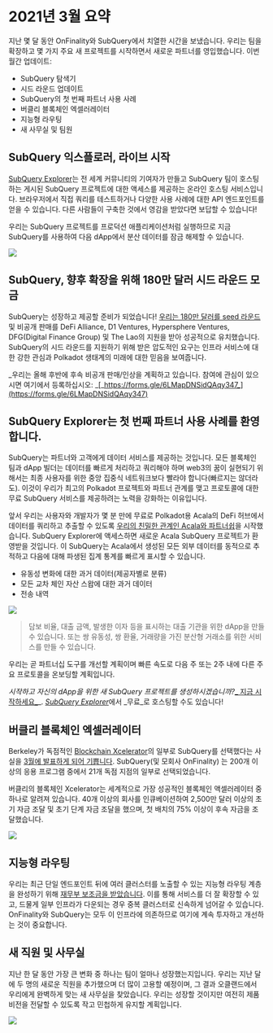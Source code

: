# 2021년 3월 요약

지난 몇 달 동안 OnFinality와 SubQuery에서 치열한 시간을 보냈습니다. 우리는 팀을 확장하고 몇 가지 주요 새 프로젝트를 시작하면서 새로운 파트너를 영입했습니다. 이번 월간 업데이트:

-   SubQuery 탐색기
-   시드 라운드 업데이트
-   SubQuery의 첫 번째 파트너 사용 사례
-   버클리 블록체인 엑셀러레이터
-   지능형 라우팅
-   새 사무실 및 팀원

## SubQuery 익스플로러, 라이브 시작

[SubQuery Explorer](https://explorer.subquery.network/)는 전 세계 커뮤니티의 기여자가 만들고 SubQuery 팀이 호스팅하는 게시된 SubQuery 프로젝트에 대한 액세스를 제공하는 온라인 호스팅 서비스입니다. 브라우저에서 직접 쿼리를 테스트하거나 다양한 사용 사례에 대한 API 엔드포인트를 얻을 수 있습니다. 다른 사람들이 구축한 것에서 영감을 받았다면 보답할 수 있습니다!

우리는 SubQuery 프로젝트를 프로덕션 애플리케이션처럼 실행하므로 지금 SubQuery를 사용하여 다음 dApp에서 분산 데이터를 잠금 해제할 수 있습니다.


![](https://miro.medium.com/max/1400/1*GE-Y6XKNOkj_MKY4ZuM5oQ.png)

## **SubQuery, 향후 확장을 위해 180만 달러 시드 라운드 모금**

SubQuery는 성장하고 제공할 준비가 되었습니다! [우리는 180만 달러를 seed 라운드](https://subquery.medium.com/subquery-raises-1-8m-seed-round-for-future-expansion-3348c1f2a931) 및 비공개 판매를 DeFi Alliance, D1 Ventures, Hypersphere Ventures, DFG(Digital Finance Group) 및 The Lao의 지원을 받아 성공적으로 유치했습니다. SubQuery의 시드 라운드를 지원하기 위해 받은 압도적인 요구는 인프라 서비스에 대한 강한 관심과 Polkadot 생태계의 미래에 대한 믿음을 보여줍니다.

_우리는 올해 후반에 후속 비공개 판매/인상을 계획하고 있습니다. 참여에 관심이 있으시면 여기에서 등록하십시오: _[_https://forms.gle/6LMapDNSidQAqy347_](https://forms.gle/6LMapDNSidQAqy347)

## **SubQuery Explorer는 첫 번째 파트너 사용 사례를 환영합니다.**

SubQuery는 파트너와 고객에게 데이터 서비스를 제공하는 것입니다. 모든 블록체인 팀과 dApp 빌더는 데이터를 빠르게 처리하고 쿼리해야 하며 web3의 꿈이 실현되기 위해서는 최종 사용자를 위한 중앙 집중식 네트워크보다 빨라야 합니다(빠르지는 않더라도). 이것이 우리가 최고의 Polkadot 프로젝트와 파트너 관계를 맺고 프로토콜에 대한 무료 SubQuery 서비스를 제공하려는 노력을 강화하는 이유입니다.

앞서 우리는 사용자와 개발자가 몇 분 만에 무료로 Polkadot용 Acala의 DeFi 허브에서 데이터를 쿼리하고 추출할 수 있도록 [우리의 친밀한 관계인 Acala와 파트너쉽](https://subquery.medium.com/subquery-integrates-acala-to-aggregate-and-serve-defi-data-to-polkadot-and-kusama-builders-fc9af6a7aae1)을 시작했습니다. SubQuery Explorer에 액세스하면 새로운 Acala SubQuery 프로젝트가 환영받을 것입니다. 이 SubQuery는 Acala에서 생성된 모든 외부 데이터를 동적으로 추적하고 다음에 대해 파생된 집계 통계를 빠르게 표시할 수 있습니다.

-   유동성 변화에 대한 과거 데이터(제공자별로 분류)
-   모든 교차 체인 자산 스왑에 대한 과거 데이터
-   전송 내역

![](https://miro.medium.com/max/1400/0*LOig1jNfPTuVk73D)

> 담보 비율, 대출 금액, 발생한 이자 등을 표시하는 대출 기관을 위한 dApp을 만들 수 있습니다. 또는 쌍 유동성, 쌍 환율, 거래량을 가진 분산형 거래소를 위한 서비스를 만들 수 있습니다.

우리는 곧 파트너십 도구를 개선할 계획이며 빠른 속도로 다음 주 또는 2주 내에 다른 주요 프로토콜을 온보딩할 계획입니다.

_시작하고 자신의 dApp을 위한 새 SubQuery 프로젝트를 생성하시겠습니까?_[_ 지금 시작하세요_](https://doc.subquery.network/quickstart.html)_. [_SubQuery Explorer_](https://subquery.medium.com/announcing-the-subquery-explorer-48c051483730)에서 _무료_로 호스팅할 수도 있습니다!

## **버클리 블록체인 엑셀러레이터**

Berkeley가 독점적인 [Blockchain Xcelerator](https://www.xcelerator.berkeley.edu/)의 일부로 SubQuery를 선택했다는 사실을 [3월에 발표하게 되어 기쁩니다](https://subquery.medium.com/subquery-joins-berkeleys-blockchain-xcelerator-7ea81f96af73). SubQuery(및 모회사 OnFinality) 는 200개 이상의 응용 프로그램 중에서 21개 독점 지점의 ​​일부로 선택되었습니다.

버클리의 블록체인 Xcelerator는 세계적으로 가장 성공적인 블록체인 액셀러레이터 중 하나로 알려져 있습니다. 40개 이상의 회사를 인큐베이션하여 2,500만 달러 이상의 초기 자금 조달 및 초기 단계 자금 조달을 했으며, 첫 배치의 75% 이상이 후속 자금을 조달했습니다.

![](https://miro.medium.com/max/1400/0*t-_mRJaTnGDQO-VI)

## **지능형 라우팅**

우리는 최근 단일 엔드포인트 뒤에 여러 클러스터를 노출할 수 있는 지능형 라우팅 계층을 완성하기 위해 [재무부 보조금을 받았습니다](https://kusama.polkassembly.io/treasury/72). 이를 통해 서비스를 더 잘 확장할 수 있고, 드물게 일부 인프라가 다운되는 경우 중복 클러스터로 신속하게 넘어갈 수 있습니다. OnFinality와 SubQuery는 모두 이 인프라에 의존하므로 여기에 계속 투자하고 개선하는 것이 중요합니다.

## **새 직원 및 사무실**

지난 한 달 동안 가장 큰 변화 중 하나는 팀이 얼마나 성장했는지입니다. 우리는 지난 달에 두 명의 새로운 직원을 추가했으며 더 많이 고용할 예정이며, 그 결과 오클랜드에서 우리에게 완벽하게 맞는 새 사무실을 찾았습니다. 우리는 성장할 것이지만 여전히 제품 비전을 전달할 수 있도록 작고 민첩하게 유지할 계획입니다.

![](https://miro.medium.com/max/1400/1*cJZxerXHfgVGu4-7h2xw4Q.jpeg)